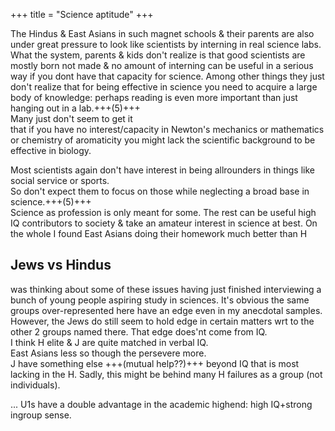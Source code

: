 +++
title = "Science aptitude"
+++

The Hindus & East Asians in such magnet schools & their parents are also under great pressure to look like scientists by interning in real science labs.  
What the system, parents & kids don't realize is that good scientists are mostly born not made & no amount of interning can be useful in a serious way if you dont have that capacity for science. Among other things they just don't realize that for being effective in science you need to acquire a large body of knowledge: perhaps reading is even more important than just hanging out in a lab.+++(5)+++  
Many just don't seem to get it  
that if you have no interest/capacity in Newton's mechanics or mathematics or chemistry of aromaticity you might lack the scientific background to be effective in biology.

Most scientists again don't have interest in being allrounders in things like social service or sports.  
So don't expect them to focus on those while neglecting a broad base in science.+++(5)+++  
Science as profession is only meant for some. The rest can be useful high IQ contributors to society & take an amateur interest in science at best. On the whole I found East Asians doing their homework much better than H

## Jews vs Hindus
was thinking about some of these issues having just finished interviewing a bunch of young people aspiring study in sciences. It's obvious the same groups over-represented here have an edge even in my anecdotal samples. However, the Jews do still seem to hold edge in certain matters wrt to the other 2 groups named there. That edge does'nt come from IQ.  
I think H elite & J are quite matched in verbal IQ.  
East Asians less so though the persevere more.  
J have something else +++(mutual help??)+++ beyond IQ that is most lacking in the H. Sadly, this might be behind many H failures as a group (not individuals).

... U1s have a double advantage in the academic highend: high IQ+strong ingroup sense.